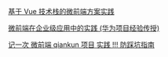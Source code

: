 [基于 Vue 技术栈的微前端方案实践](https://mp.weixin.qq.com/s/y_gPdEZ0lRdquxqRd_7kPQ)

[微前端在企业级应用中的实践 (华为项目经验传授)](https://mp.weixin.qq.com/s/qpGgtGRRqOlnVzt-47GkZQ)

[记一次 微前端 qiankun 项目 实践 !!! 防踩坑指南](https://juejin.im/post/5ea55417e51d4546e347fda9)